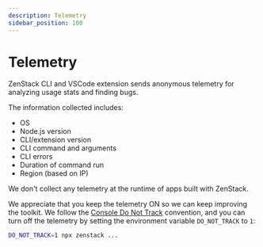 ```yaml
---
description: Telemetry
sidebar_position: 100
---
```


# Telemetry

ZenStack CLI and VSCode extension sends anonymous telemetry for analyzing usage stats and finding bugs.

The information collected includes:

-   OS
-   Node.js version
-   CLI/extension version
-   CLI command and arguments
-   CLI errors
-   Duration of command run
-   Region (based on IP)

We don't collect any telemetry at the runtime of apps built with ZenStack.

We appreciate that you keep the telemetry ON so we can keep improving the toolkit. We follow the [Console Do Not Track](https://consoledonottrack.com/ ':target=blank') convention, and you can turn off the telemetry by setting the environment variable `DO_NOT_TRACK` to `1`:

```bash
DO_NOT_TRACK=1 npx zenstack ...
```
